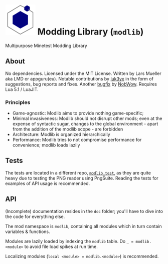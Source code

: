 # ![Logo](logo.svg) Modding Library (`modlib`)

Multipurpose Minetest Modding Library

## About

No dependencies. Licensed under the MIT License. Written by Lars Mueller aka LMD or appguru(eu). Notable contributions by [luk3yx](https://github.com/luk3yx) in the form of suggestions, bug reports and fixes. Another [bugfix](https://github.com/appgurueu/modlib/pull/7) by [NobWow](https://github.com/NobWow/). Requires Lua 5.1 / LuaJIT.

### Principles

* Game-agnostic: Modlib aims to provide nothing game-specific;
* Minimal invasiveness: Modlib should not disrupt other mods;
  even at the expense of syntactic sugar, changes to the global
  environment - apart from the addition of the modlib scope - are forbidden
* Architecture: Modlib is organized hierarchically
* Performance: Modlib tries to not compromise performance for convenience; modlib loads lazily

## Tests

The tests are located in a different repo, [`modlib_test`](https://github.com/appgurueu/modlib_test), as they are quite heavy due to testing the PNG reader using PngSuite. Reading the tests for examples of API usage is recommended.

## API

(Incomplete) documentation resides in the `doc` folder; you'll have to dive into the code for everything else.

The mod namespace is `modlib`, containing all modules which in turn contain variables & functions.

Modules are lazily loaded by indexing the `modlib` table. Do `_ = modlib.<module>` to avoid file load spikes at run time.

Localizing modules (`local <module> = modlib.<module>`) is recommended.
